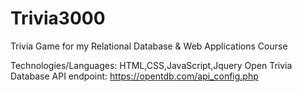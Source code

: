 # Trivia3000
Trivia Game for my Relational Database &amp; Web Applications Course

Technologies/Languages:
HTML,CSS,JavaScript,Jquery
Open Trivia Database API endpoint: https://opentdb.com/api_config.php
